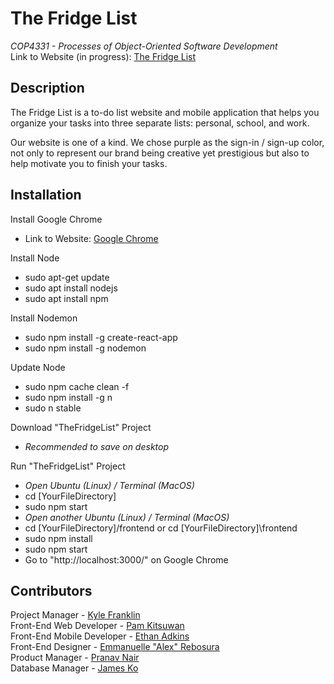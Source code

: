 # The Fridge List
*COP4331 - Processes of Object-Oriented Software Development*
<br> Link to Website (in progress): [The Fridge List](https://thefridgelist.herokuapp.com/)

## Description
The Fridge List is a to-do list website and mobile application that helps you organize your tasks into three separate lists: personal, school, and work.

Our website is one of a kind. We chose purple as the sign-in / sign-up color, not only to represent our brand being creative yet prestigious but also to help motivate you to finish your tasks.

## Installation
Install Google Chrome
- Link to Website: [Google Chrome](https://www.google.com/chrome/dr/download/)

Install Node
- sudo apt-get update
- sudo apt install nodejs
- sudo apt install npm

Install Nodemon
- sudo npm install -g create-react-app
- sudo npm install -g nodemon

Update Node
- sudo npm cache clean -f
- sudo npm install -g n
- sudo n stable

Download "TheFridgeList" Project
- *Recommended to save on desktop*

Run "TheFridgeList" Project
- *Open Ubuntu (Linux) / Terminal (MacOS)*
- cd [YourFileDirectory]
- sudo npm start
- *Open another Ubuntu (Linux) / Terminal (MacOS)*
- cd [YourFileDirectory]/frontend or cd [YourFileDirectory]\frontend
- sudo npm install
- sudo npm start
- Go to "http://localhost:3000/" on Google Chrome

## Contributors
Project Manager - [Kyle Franklin](https://github.com/KyleFranklin)
<br> Front-End Web Developer - [Pam Kitsuwan](https://github.com/sspamss)
<br> Front-End Mobile Developer - [Ethan Adkins](https://github.com/EthanAdkins)
<br> Front-End Designer - [Emmanuelle "Alex" Rebosura](https://github.com/justarandomidiot1)
<br> Product Manager - [Pranav Nair](https://github.com/pranavjnair123)
<br> Database Manager - [James Ko](https://github.com/JamesKo51)
